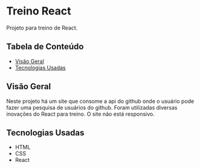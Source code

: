 # Treino React

Projeto para treino de React.

## Tabela de Conteúdo

- [Visão Geral](#vis%C3%A3o-geral)
- [Tecnologias Usadas](#tecnologias-usadas)

## Visão Geral

Neste projeto há um site que consome a api do github onde o usuário pode fazer uma pesquisa de usuários do github. Foram utilizadas diversas inovações do React para treino. O site não está responsivo.

## Tecnologias Usadas

- HTML
- CSS
- React
